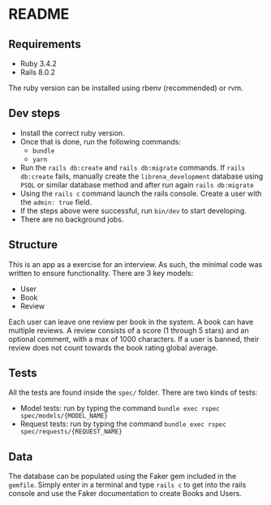 # README

## Requirements
- Ruby 3.4.2
- Rails 8.0.2

The ruby version can be installed using rbenv (recommended) or rvm.

## Dev steps
- Install the correct ruby version.
- Once that is done, run the following commands:
  - `bundle`
  - `yarn`
- Run the `rails db:create` and `rails db:migrate` commands. If `rails db:create` fails, manually create
the `librena_development` database using `PSQL` or similar database method and after run again `rails db:migrate`
- Using the `rails c` command launch the rails console. Create a user with the `admin: true` field.
- If the steps above were successful, run `bin/dev` to start developing.
- There are no background jobs.

## Structure
This is an app as a exercise for an interview. As such, the minimal code was written to ensure functionality.
There are 3 key models:

- User
- Book
- Review

Each user can leave one review per book in the system. A book can have multiple reviews.
A review consists of a score (1 through 5 stars) and an optional comment, with a max of 1000 characters.
If a user is banned, their review does not count towards the book rating global average.

## Tests
All the tests are found inside the `spec/` folder. There are two kinds of tests:

- Model tests: run by typing the command `bundle exec rspec spec/models/{MODEL_NAME}`
- Request tests: run by typing the command `bundle exec rspec spec/requests/{REQUEST_NAME}`

## Data
The database can be populated using the Faker gem included in the `gemfile`.
Simply enter in a terminal and type `rails c` to get into the rails console and use the
Faker documentation to create Books and Users.
